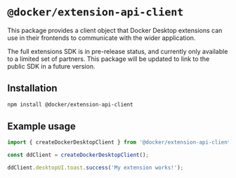 # `@docker/extension-api-client`

This package provides a client object that Docker Desktop extensions can use in their frontends to communicate with the wider application.

The full extensions SDK is in pre-release status, and currently only available to a limited set of partners. This package will be updated to link to the public SDK in a future version.

## Installation

```bash
npm install @docker/extension-api-client
```

## Example usage

```ts
import { createDockerDesktopClient } from '@docker/extension-api-client';

const ddClient = createDockerDesktopClient();

ddClient.desktopUI.toast.success('My extension works!');
```
